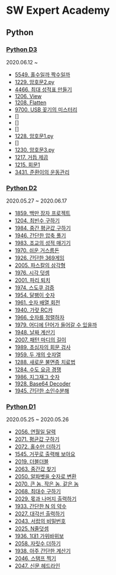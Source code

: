 # SW Expert Academy

## Python

### [Python D3](./Python%20D2/)

2020.06.12 ~ 

- [5549. 홀수일까 짝수일까](./Python%20D3/5549.%20홀수일까%20짝수일까.py)
- [1229. 암호문2.py](./Python%20D3/../Python%20D3/1229.%20암호문2.py)
- [4466. 최대 성적표 만들기](./Python%20D3/../Python%20D3/4466.%20최대%20성적표%20만들기.py)
- [1206. View](./Python%20D3/../Python%20D3/1206.%20View.py)
- [1208. Flatten](./Python%20D3/1208.%20Flatten.py)
- [9700. USB 꽂기의 미스터리](./Python%20D3/9700.%20USB%20꽂기의%20미스터리.py)
- []
- []
- []
- [1228. 암호문1.py](./Python%20D3/1228.%20암호문1.py)
- []
- [1230. 암호문3.py](./Python%20D3/1230.%20암호문3.py)
- [1217. 거듭 제곱](./Python%20D3/1217.%20거듭%20제곱.py)
- [1215. 회문1](./Python%20D3/1215.%20회문1.py)
- [3431. 준환이의 운동관리](./Python%20D3/3431.%20준환이의%20운동관리.txt)

### [Python D2](./Python%20D2/)

2020.05.27 ~ 2020.06.17

- [1859. 백만 장자 프로젝트](./Python%20D2/1859.%20백만%20장자%20프로젝트.py)
- [1204. 최빈수 구하기](./Python%20D2/1204.%20최빈수%20구하기.py)
- [1984. 중간 평균값 구하기](./Python%20D2/1984.%20중간%20평균값%20구하기.py)
- [1946. 간단한 압축 풀기](./Python%20D2/1946.%20간단한%20압축%20풀기.py)
- [1983. 조교의 성적 매기기](./Python%20D2/1983.%20조교의%20성적%20매기기.py)
- [1970. 쉬운 거스름돈](./Python%20D2/1970.%20쉬운%20거스름돈.py)
- [1926. 간단한 369게임](./Python%20D2/1926.%20간단한%20369게임.py)
- [2005. 파스칼의 삼각형](./Python%20D2/2005.%20파스칼의%20삼각형.py)
- [1976. 시각 덧셈](./Python%20D2/1976.%20시각%20덧셈.py)
- [2001. 파리 퇴치](./Python%20D2/2001.%20파리%20퇴치.py)
- [1974. 스도쿠 검증](./Python%20D2/1974.%20스도쿠%20검증.py)
- [1954. 달팽이 숫자](./Python%20D2/1954.%20달팽이%20숫자.py)
- [1961. 숫자 배열 회전](./Python%20D2/1961.%20숫자%20배열%20회전.py)
- [1940. 가랏 RC카](./Python%20D2/1940.%20가랏%20RC카.py)
- [1966. 숫자를 정렬하자](./Python%20D2/1966.%20숫자를%20정렬하자.py)
- [1979. 어디에 단어가 들어갈 수 있을까](./Python%20D2/1979.%20어디에%20단어가%20들어갈%20수%20있을까.py)
- [1948. 날짜 계산기](./Python%20D2/1948.%20날짜%20계산기.py)
- [2007. 패턴 마디의 길이](./Python%20D2/2007.%20패턴%20마디의%20길이.py)
- [1989. 초심자의 회문 검사](./Python%20D2/1989.%20초심자의%20회문%20검사.py)
- [1959. 두 개의 숫자열](./Python%20D2/1959.%20두%20개의%20숫자열.py)
- [1288. 새로운 불면증 치료법](.Python%20D2/1288.%20새로운%20불면증%20치료법.py)
- [1284. 수도 요금 경쟁](./Python%20D2/1284.%20수도%20요금%20경쟁.py)
- [1986. 지그재그 숫자](./Python%20D2/1986.%20지그재그%20숫자.py)
- [1928. Base64 Decoder](./Python%20D2/1928.%20Base64%20Decoder.py)
- [1945. 간단한 소인수분해](./Python%20D2/1945.%20간단한%20소인수분해.py)

### [Python D1](./Python%20D1/)

2020.05.25 ~ 2020.05.26

- [2056. 연월일 달력](./Python%20D1/2056.%20연월일%20달력.py)
- [2071. 평균값 구하기](./Python%20D1/2071.%20평균값%20구하기.py)
- [2072. 홀수만 더하기](./Python%20D1/2072.%20홀수만%20더하기.py)
- [1545. 거꾸로 출력해 보아요](./Python%20D1/1545.%20거꾸로%20출력해%20보아요.py)
- [2019. 더블더블](./Python%20D1/2019.%20더블더블.py)
- [2063. 중간값 찾기](./Python%20D1/2063.%20중간값%20찾기.py)
- [2050. 알파벳을 숫자로 변환](./Python%20D1/2050.%20알파벳을%20숫자로%20변환.py)
- [2070. 큰 놈, 작은 놈, 같은 놈](./Python%20D1/2070.%20큰%20놈,%20작은%20놈,%20같은%20놈.py)
- [2068. 최대수 구하기](./Python%20D1/2068.%20최대수%20구하기.py)
- [2029. 몫과 나머지 출력하기](./Python%20D1/2029.%20몫과%20나머지%20출력하기.py)
- [1933. 간단한 N 의 약수](./Python%20D1/1933.%20간단한%20N%20의%20약수.py)
- [2027. 대각선 출력하기](./Python%20D1/2027.%20대각선%20출력하기.py)
- [2043. 서랍의 비밀번호](./Python%20D1/2043.%20서랍의%20비밀번호.py)
- [2025. N줄덧셈](./Python%20D1/2025.%20N줄덧셈.py)
- [1936. 1대1 가위바위보](./Python%20D1/1936.%201대1%20가위바위보.py)
- [2058. 자릿수 더하기](./Python%20D1/2058.%20자릿수%20더하기.py)
- [1938. 아주 간단한 계산기](./Python%20D1/1938.%20아주%20간단한%20계산기.py)
- [2046. 스탬프 찍기](./Python%20D1/2046.%20스탬프%20찍기.py)
- [2047. 신문 헤드라인](./Python%20D1/2047.%20신문%20헤드라인.py)
